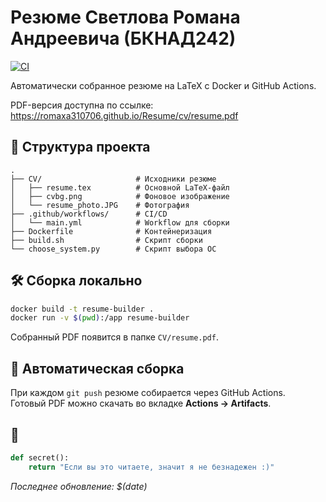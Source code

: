 # Резюме Светлова Романа Андреевича (БКНАД242)

[![CI](https://github.com/yourusername/resume/actions/workflows/main.yml/badge.svg)](https://github.com/yourusername/resume/actions)

Автоматически собранное резюме на LaTeX с Docker и GitHub Actions.

PDF-версия доступна по ссылке: https://romaxa310706.github.io/Resume/cv/resume.pdf

## 📌 Структура проекта
```
.
├── CV/                     # Исходники резюме
│   ├── resume.tex          # Основной LaTeX-файл
│   ├── cvbg.png            # Фоновое изображение
│   └── resume_photo.JPG    # Фотография
├── .github/workflows/      # CI/CD
│   └── main.yml            # Workflow для сборки
├── Dockerfile              # Контейнеризация
├── build.sh                # Скрипт сборки
└── choose_system.py        # Скрипт выбора ОС
```

## 🛠 Сборка локально
```bash
docker build -t resume-builder .
docker run -v $(pwd):/app resume-builder
```
Собранный PDF появится в папке `CV/resume.pdf`.

## 🤖 Автоматическая сборка
При каждом `git push` резюме собирается через GitHub Actions.  
Готовый PDF можно скачать во вкладке **Actions → Artifacts**.

## 🥚
```python
def secret():
    return "Если вы это читаете, значит я не безнадежен :)"
```

*Последнее обновление: $(date)*
